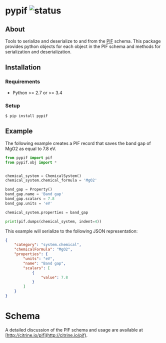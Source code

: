 # pypif ![status](https://travis-ci.org/CitrineInformatics/pypif.svg?branch=master)

## About

Tools to serialize and deserialize to and from the [PIF](http://citrine.io/pif) schema. This package provides python objects for each object in the PIF schema and methods for serialization and deserialization.

## Installation

### Requirements

* Python >= 2.7 or >= 3.4

### Setup

```shell
$ pip install pypif
```

## Example

The following example creates a PIF record that saves the band gap of MgO2 as equal to 7.8 eV.

```python
from pypif import pif
from pypif.obj import *


chemical_system = ChemicalSystem()
chemical_system.chemical_formula = 'MgO2'

band_gap = Property()
band_gap.name = 'Band gap'
band_gap.scalars = 7.8
band_gap.units = 'eV'

chemical_system.properties = band_gap

print(pif.dumps(chemical_system, indent=4))
```

This example will serialize to the following JSON representation:

```json
{
    "category": "system.chemical",
    "chemicalFormula": "MgO2",
    "properties": {
        "units": "eV",
        "name": "Band gap",
        "scalars": [
            {
                "value": 7.8
            }
        ]
    }
}
```

# Schema

A detailed discussion of the PIF schema and usage are available at [http://citrine.io/pif](http://citrine.io/pif).